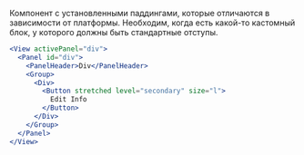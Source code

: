 Компонент с установленными паддингами, которые отличаются в зависимости от платформы. Необходим, когда есть какой-то
кастомный блок, у которого должны быть стандартные отступы.

```jsx
<View activePanel="div">
  <Panel id="div">
    <PanelHeader>Div</PanelHeader>
    <Group>
      <Div>
        <Button stretched level="secondary" size="l">
          Edit Info
        </Button>
      </Div>
    </Group>
  </Panel>
</View>
```
